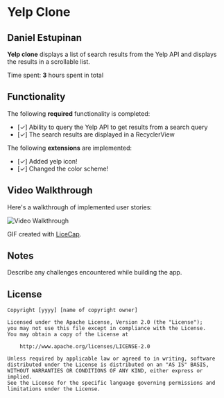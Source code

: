 # Yelp Clone 

## Daniel Estupinan

**Yelp clone** displays a list of search results from the Yelp API and displays the results in a scrollable list. 

Time spent: **3** hours spent in total

## Functionality 

The following **required** functionality is completed:

* [✓] Ability to query the Yelp API to get results from a search query
* [✓] The search results are displayed in a RecyclerView

The following **extensions** are implemented:

* [✓] Added yelp icon!
* [✓] Changed the color scheme!

## Video Walkthrough

Here's a walkthrough of implemented user stories:

<img src='https://user-images.githubusercontent.com/70794317/141695248-84dd3bf6-7996-4096-9d9a-bfe0e2fd7256.gif' title='Video Walkthrough' width='' alt='Video Walkthrough' />

GIF created with [LiceCap](http://www.cockos.com/licecap/).

## Notes

Describe any challenges encountered while building the app.

## License

    Copyright [yyyy] [name of copyright owner]

    Licensed under the Apache License, Version 2.0 (the "License");
    you may not use this file except in compliance with the License.
    You may obtain a copy of the License at

        http://www.apache.org/licenses/LICENSE-2.0

    Unless required by applicable law or agreed to in writing, software
    distributed under the License is distributed on an "AS IS" BASIS,
    WITHOUT WARRANTIES OR CONDITIONS OF ANY KIND, either express or implied.
    See the License for the specific language governing permissions and
    limitations under the License.
